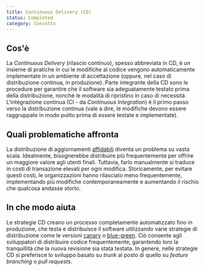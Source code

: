 ```yaml
---
title: Continuous Delivery (CD)
status: Completed
category: Concetto
---
```


## Cos'è
La _Continuous Delivery_ (rilascio continuo), spesso abbreviata in CD, è un insieme di pratiche in cui le modifiche al codice vengono automaticamente implementate in un ambiente di accettazione (oppure, nel caso di distribuzione continua, in produzione). Parte integrante della CD sono le procedure per garantire che il software sia adeguatamente testato prima della distribuzione, nonché le modalità di ripristino in caso di necessità. L'integrazione continua (CI - da _Continuous Integration_) è il primo passo verso la distribuzione continua (vale a dire, le modifiche devono essere raggruppate in modo pulito prima di essere testate e implementate).

## Quali problematiche affronta
La distribuzione di aggiornamenti [affidabili](/it/reliability/) diventa un problema su vasta scala. Idealmente, bisognerebbe distribuire più frequentemente per offrire un maggiore valore agli utenti finali. Tuttavia, farlo manualmente si traduce in costi di transazione elevati per ogni modifica. Storicamente, per evitare questi costi, le organizzazioni hanno rilasciato meno frequentemente, implementando più modifiche contemporaneamente e aumentando il rischio che qualcosa andasse storto.

## In che modo aiuta
Le strategie CD creano un processo completamente automatizzato fino in produzione, che testa e distribuisce il software utilizzando varie strategie di distribuzione come le versioni [canary](/it/canary_deployment/) o [blue-green](/it/blue_green_deployment/). Ciò consente agli sviluppatori di distribuire codice frequentemente, garantendo loro la tranquillità che la nuova revisione sia stata testata. In genere, nelle strategie CD si preferisce lo sviluppo basato su _trunk_ al posto di quello su _feature branching_ o _pull requests_.